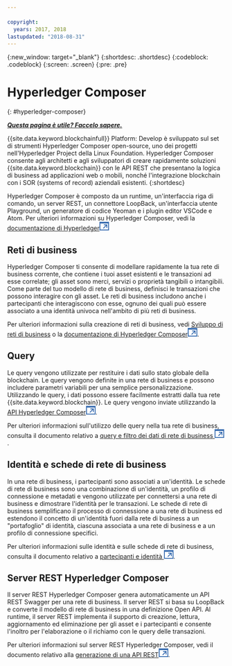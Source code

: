 ```yaml
---

copyright:
  years: 2017, 2018
lastupdated: "2018-08-31"
---
```


{:new_window: target="_blank"}
{:shortdesc: .shortdesc}
{:codeblock: .codeblock}
{:screen: .screen}
{:pre: .pre}


# Hyperledger Composer
{: #hyperledger-composer}


***[Questa pagina è utile? Faccelo sapere.](https://www.surveygizmo.com/s3/4501493/IBM-Blockchain-Documentation)***


{{site.data.keyword.blockchainfull}} Platform: Develop è sviluppato sul set di strumenti Hyperledger Composer open-source, uno dei progetti nell'Hyperledger Project della Linux Foundation. Hyperledger Composer consente agli architetti e agli sviluppatori di creare rapidamente soluzioni {{site.data.keyword.blockchain}} con le API REST che presentano la logica di business ad applicazioni web o mobili, nonché l'integrazione blockchain con i SOR (systems of record) aziendali esistenti.
{:shortdesc}

Hyperledger Composer è composto da un runtime, un'interfaccia riga di comando, un server REST, un connettore LoopBack, un'interfaccia utente Playground, un generatore di codice Yeoman e i plugin editor VSCode e Atom. Per ulteriori informazioni su Hyperledger Composer, vedi la [documentazione di Hyperledger![Icona link esterno](../images/external_link.svg "Icona link esterno")](https://hyperledger.github.io/composer/latest/introduction/introduction.html)


## Reti di business

Hyperledger Composer ti consente di modellare rapidamente la tua rete di business corrente, che contiene i tuoi asset esistenti e le transazioni ad esse correlate; gli asset sono merci, servizi o proprietà tangibili o intangibili. Come parte del tuo modello di rete di business, definisci le transazioni che possono interagire con gli asset. Le reti di business includono anche i partecipanti che interagiscono con esse, ognuno dei quali può essere associato a una identità univoca nell'ambito di più reti di business.

Per ulteriori informazioni sulla creazione di reti di business, vedi [Sviluppo di reti di business](../develop.html) o la [documentazione di Hyperledger Composer![Icona link esterno](../images/external_link.svg "Icona link esterno")](https://hyperledger.github.io/composer/latest/introduction/introduction.html).

## Query

Le query vengono utilizzate per restituire i dati sullo stato globale della blockchain. Le query vengono definite in una rete di business e possono includere parametri variabili per una semplice personalizzazione. Utilizzando le query, i dati possono essere facilmente estratti dalla tua rete {{site.data.keyword.blockchain}}. Le query vengono inviate utilizzando la [API Hyperledger Composer![Icona link esterno](../images/external_link.svg "Icona link esterno")](https://hyperledger.github.io/composer/latest/api/api-doc-index).

Per ulteriori informazioni sull'utilizzo delle query nella tua rete di business, consulta il documento relativo a [query e filtro dei dati di rete di business ![Icona link esterno](../images/external_link.svg "Icona link esterno")](https://hyperledger.github.io/composer/latest/tutorials/queries).

## Identità e schede di rete di business

In una rete di business, i partecipanti sono associati a un'identità. Le schede di rete di business sono una combinazione di un'identità, un profilo di connessione e metadati e vengono utilizzate per connettersi a una rete di business e dimostrare l'identità per le transazioni. Le schede di rete di business semplificano il processo di connessione a una rete di business ed estendono il concetto di un'identità fuori dalla rete di business a un "portafoglio" di identità, ciascuna associata a una rete di business e a un profilo di connessione specifici.

Per ulteriori informazioni sulle identità e sulle schede di rete di business, consulta il documento relativo a [partecipanti e identità ![Icona link esterno](../images/external_link.svg "Icona link esterno")](https://hyperledger.github.io/composer/latest/managing/participantsandidentities).

## Server REST Hyperledger Composer

Il server REST Hyperledger Composer genera automaticamente un API REST Swagger per una rete di business. Il server REST si basa su LoopBack e converte il modello di rete di business in una definizione Open API. Al runtime, il server REST implementa il supporto di creazione, lettura, aggiornamento ed eliminazione per gli asset e i partecipanti e consente l'inoltro per l'elaborazione o il richiamo con le query delle transazioni.

Per ulteriori informazioni sul server REST Hyperledger Composer, vedi il documento relativo alla [generazione di una API REST![Icona link esterno](../images/external_link.svg "Icona link esterno")](https://hyperledger.github.io/composer/latest/integrating/getting-started-rest-api).
